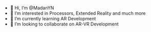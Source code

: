 - 👋 Hi, I’m @MadanYN
- 👀 I’m interested in Processors, Extended Reality and much more
- 🌱 I’m currently learning AR Development
- 💞️ I’m looking to collaborate on AR-VR Development

<!---
MadanYN/MadanYN is a ✨ special ✨ repository because its `README.md` (this file) appears on your GitHub profile.
You can click the Preview link to take a look at your changes.
--->

